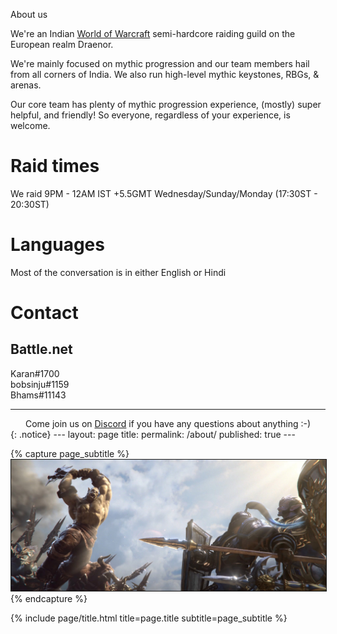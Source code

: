 About us

We're an Indian [World of Warcraft][wow-eu] semi-hardcore raiding guild on the European realm Draenor. 

We're mainly focused on mythic progression and our team members hail from all corners of India. We also run high-level mythic keystones, RBGs, & arenas.

Our core team has plenty of mythic progression experience, (mostly) super helpful, and friendly! So everyone, regardless of your experience, is welcome.

# Raid times #

We raid 9PM - 12AM IST +5.5GMT Wednesday/Sunday/Monday
(17:30ST - 20:30ST)

# Languages #

Most of the conversation is in either English or Hindi


# Contact #

## Battle.net ##

Karan#1700<br>
bobsinju#1159<br>
Bhams#11143

* * *
<center>Come join us on <a href="https://discord.gg/MnGEETX">Discord</a> if you have any questions about anything :-)</center>
{: .notice}



[wow-eu]: https://worldofwarcraft.com/en-gb/

</div>
---
layout: page
title: 
permalink: /about/
published: true
---

<div class="page" markdown="1">

{% capture page_subtitle %}
<img
    alt="{{ author.name }}"
    src="/assets/img/orcvshuman.jpg"
    border="1px"
/>
{% endcapture %}

{% include page/title.html title=page.title subtitle=page_subtitle %}

